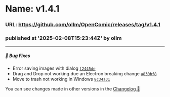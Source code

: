 # Name: v1.4.1 
### URL: https://github.com/ollm/OpenComic/releases/tag/v1.4.1
### published at '2025-02-08T15:23:44Z' by ollm
---
##### 🐛 Bug Fixes

- Error saving images with dialog [`f2445de`](https://github.com/ollm/OpenComic/commit/f2445de4af8e515fe9dda2ed7dc71e3213922b8e)
- Drag and Drop not working due an Electron breaking change [`a830bf8`](https://github.com/ollm/OpenComic/commit/a830bf8a11f62eb9daeafcf56fd59e0489ce42d0)
- Move to trash not working in Windows [`8c34a31`](https://github.com/ollm/OpenComic/commit/8c34a318fabd4dc34d5e6143c044d2f631a674dc)

You can see changes made in other versions in the [Changelog 📝](https://github.com/ollm/OpenComic/blob/master/CHANGELOG.md)

